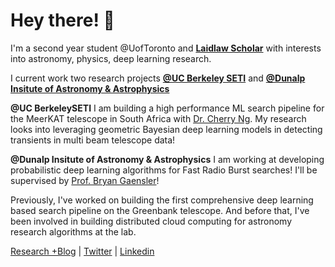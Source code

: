 # Hey there! 👋

I'm a second year student @UofToronto and  **[Laidlaw Scholar](https://laidlawscholars.network/users/peter-ma)** with interests into astronomy, physics, deep learning research. 

I current work two research projects <a style="color:#b80707">**[@UC Berkeley SETI](https://github.com/UCBerkeleySETI)**</a> and **[@Dunalp Insitute of Astronomy & Astrophysics](https://www.dunlap.utoronto.ca/)**

**@UC BerkeleySETI** I am building a high performance ML search pipeline for the MeerKAT telescope in South Africa with [Dr. Cherry Ng](https://www.dunlap.utoronto.ca/dunlap-people/dr-cherry-ng/). My research looks into leveraging geometric Bayesian deep learning models in detecting transients in multi beam telescope data! 

**@Dunalp Insitute of Astronomy & Astrophysics** I am working at developing probabilistic deep learning algorithms for Fast Radio Burst searches! I'll be supervised by [Prof. Bryan Gaensler](https://www.dunlap.utoronto.ca/dunlap-people/prof-bryan-gaensler-2/)! 

Previously, I've worked on building the first comprehensive deep learning based search pipeline on the Greenbank telescope. And before that, I've been involved in building distributed cloud computing for astronomy research algorithms at the lab. 

[Research +Blog](https://peterma.ca/) | [Twitter](https://twitter.com/peterma02) | [Linkedin](https://www.linkedin.com/in/peter-ma-37a917162/)  

